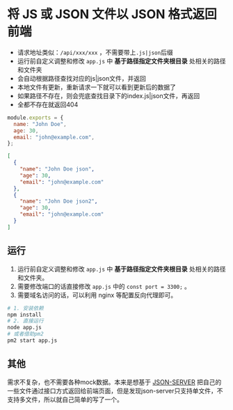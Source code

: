 # 将 JS 或 JSON 文件以 JSON 格式返回前端

- 请求地址类似：`/api/xxx/xxx` ，不需要带上`.js|json`后缀
- 运行前自定义调整和修改 `app.js` 中 **基于路径指定文件夹根目录** 处相关的路径和文件夹
- 会自动根据路径查找对应的js|json文件，并返回
- 本地文件有更新，重新请求一下就可以看到更新后的数据了
- 如果路径不存在，则会兜底查找目录下的index.js|json文件，再返回
- 全都不存在就返回404

```js
module.exports = {
  name: "John Doe",
  age: 30,
  email: "john@example.com",
};
```

```json
[
  {
    "name": "John Doe json",
    "age": 30,
    "email": "john@example.com"
  },
  {
    "name": "John Doe json2",
    "age": 30,
    "email": "john@example.com"
  }
]
```

## 运行

1. 运行前自定义调整和修改 `app.js` 中 **基于路径指定文件夹根目录** 处相关的路径和文件夹。
2. 需要修改端口的话直接修改 `app.js` 中的 `const port = 3300;` 。
3. 需要域名访问的话，可以利用 nginx 等配置反向代理即可。

```bash
# 1. 安装依赖
npm install
# 2. 直接运行
node app.js
# 或者借助pm2
pm2 start app.js
```

## 其他

需求不复杂，也不需要各种mock数据。本来是想基于 [JSON-SERVER](https://github.com/typicode/json-server) 把自己的一些文件通过接口方式返回给前端页面，但是发现json-server只支持单文件，不支持多文件，所以就自己简单的写了一个。
